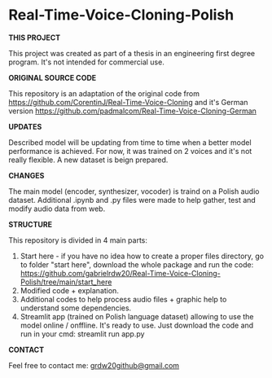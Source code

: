# Real-Time-Voice-Cloning-Polish

**THIS PROJECT**

This project was created as part of a thesis in an engineering first degree program. It's not intended for commercial use. 

****ORIGINAL SOURCE CODE****

This repository is an adaptation of the original code from https://github.com/CorentinJ/Real-Time-Voice-Cloning and it's German version https://github.com/padmalcom/Real-Time-Voice-Cloning-German

**UPDATES**

Described model will be updating from time to time when a better model performance is achieved. For now, it was trained on 2 voices and it's not really flexible. A new dataset is beign prepared.

**CHANGES**

The main model (encoder, synthesizer, vocoder) is traind on a Polish audio dataset. Additional .ipynb and .py files were made to help gather, test and modify audio data from web.

**STRUCTURE**

This repository is divided in 4 main parts:
1. Start here - if you have no idea how to create a proper files directory, go to folder "start here", download the whole package and run the code: https://github.com/gabrielrdw20/Real-Time-Voice-Cloning-Polish/tree/main/start_here
3. Modified code + explanation.
4. Additional codes to help process audio files + graphic help to understand some dependencies.
5. Streamlit app (trained on Polish language dataset) allowing to use the model online / onffline. It's ready to use. Just download the code and run in your cmd: streamlit run app.py 


**CONTACT**

Feel free to contact me: grdw20github@gmail.com


